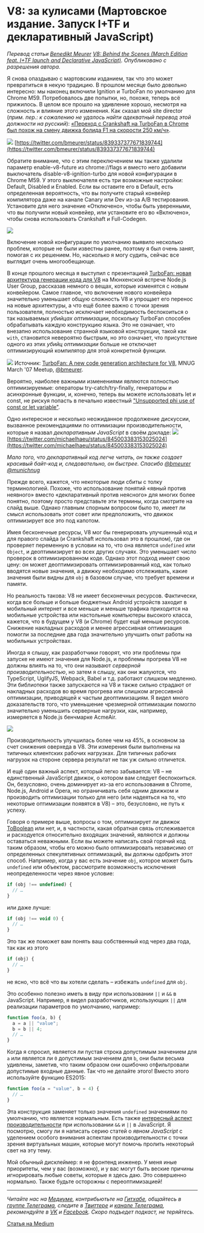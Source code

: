 # V8: за кулисами (Мартовское издание. Запуск I+TF и декларативный JavaScript)

*Перевод статьи [Benedikt Meurer](http://benediktmeurer.de) [V8: Behind the Scenes (March Edition feat. I+TF launch and Declarative JavaScript)](http://benediktmeurer.de/2017/04/03/v8-behind-the-scenes-march-edition/). Опубликовано с разрешения автора.*

Я снова опаздываю c мартовским изданием, так что это может превратиться в некую традицию. В прошлом месяце было довольно интересно: мы наконец включили Ignition и TurboFan по умолчанию для Chrome M59. Потребовалось две попытки, но, похоже, теперь всё прижилось. В целом все прошло на удивление хорошо, несмотря на сложность и влияние этого изменения. Как сказал мой site director (*прим. пер.: к сожалению не удалось найти адекватный перевод этой должности на русский*): [«Переход с Crankshaft на TurboFan в Chrome был похож на смену движка болида F1 на скорости 250 км/ч»](https://twitter.com/holfelder/status/842473381832409093).

![](http://benediktmeurer.de/images/2017/landing-20170403.jpg)
[https://twitter.com/bmeurer/status/839337377671839744](https://twitter.com/bmeurer/status/839337377671839744)

Обратите внимание, что с этим переключением мы также удалили параметр enable-v8-future из chrome://flags и вместо него добавили выключатель disable-v8-ignition-turbo для новой конфигурации в Chrome M59. У этого выключателя есть три возможные настройки: Default, Disabled и Enabled. Если вы оставите его в Default, есть определенная вероятность, что вы получите старый конвейер компилятора даже на канале Canary или Dev из-за A/B тестирования. Установите для него значение «Отключено», чтобы быть уверенными, что вы получили новый конвейер, или установите его во «Включено», чтобы снова использовать Crankshaft и Full-Codegen.

![](http://benediktmeurer.de/images/2017/m59-20170403.png)

Включение новой конфигурации по умолчанию выявило несколько проблем, которые не были известны ранее, поэтому я был очень занят, помогая с их решением. Но, насколько я могу судить, сейчас все выглядит очень многообещающе.

В конце прошлого месяца я выступил с презентацией [TurboFan: новая архитектура генерации кода для V8](https://docs.google.com/presentation/d/1_eLlVzcj94_G4r9j9d_Lj5HRKFnq6jgpuPJtnmIBs88) на  Мюнхенской встрече Node.js User Group, рассказав немного о вещах, которые изменятся с новым конвейером. Самое главное, что включение нового конвейера значительно уменьшает общую сложность V8 и упрощает его перенос на новые архитектуры, а что ещё более важно с точки зрения пользователя, полностью исключает необходимость беспокоиться о так называемых *убийцах оптимизации*, поскольку TurboFan способен обрабатывать каждую конструкцию языка. Это не означает, что внезапно использование странной языковой конструкции, такой как  `with`, становится невероятно быстрым, но это означает, что присутствие одного из этих *убийц оптимизации* больше не отключает оптимизирующий компилятор для этой конкретной функции.

![](http://benediktmeurer.de/images/2017/optimization-killers-20170403.png)
Источник: [TurboFan: A new code generation architecture for V8](https://docs.google.com/presentation/d/1_eLlVzcj94_G4r9j9d_Lj5HRKFnq6jgpuPJtnmIBs88/edit#slide=id.g2134da681e_0_672), MNUG March '07 Meetup, [@bmeurer](https://twitter.com/bmeurer).

Вероятно, наиболее важными изменениями являются полностью оптимизируемые: операторы try-catch/try-finally, генераторы и асинхронные функции, и, конечно, теперь вы можете использовать let и const, не рискуя попасть в печально известный ["Unsupported phi use of const or let variable"](https://github.com/vhf/v8-bailout-reasons/issues/12).

Одно интересное и несколько неожиданное продолжение дискуссии, вызванное рекомендациями по оптимизации производительности, которые я назвал *декларативным JavaScript* в своём докладе:
![](http://benediktmeurer.de/images/2017/declarative-javascript-20170403.png)
[https://twitter.com/michaelhaeu/status/845003383153025024](https://twitter.com/michaelhaeu/status/845003383153025024)

*Мало того, что декларативный код легче читать, он также создает красивый байт-код и, следовательно, он быстрее. Спасибо [@bmeurer](https://twitter.com/bmeurer) [@munichnug](https://twitter.com/munichnug)*

Прежде всего, кажется, что некоторые люди сбиты с толку терминологией. Похоже, что использование понятий «явный против неявного» вместо «декларативный против неясного» для многих более понятно, поэтому просто представьте эти термины, когда смотрите на слайд выше. Однако главным спорным вопросом было то, имеет ли смысл использовать этот совет или предположить, что движок оптимизирует все это под капотом.

Имея бесконечные ресурсы, V8 мог бы генерировать улучшенный код и для правого слайда (и Crankshaft использовал это в прошлом), где он проверяет переменную в условии на то, что она является `undefined` или `Object`, и деоптимизирует во всех других случаях. Это уменьшает число проверок в оптимизированном коде. Однако этот подход имеет свою цену: он может деоптимизировать оптимизированный код, как только вводятся новые значения, а движку необходимо отслеживать, какие значения были видны для `obj` в базовом случае, что требует времени и памяти.

Но реальность такова: V8 не имеет бесконечных ресурсов. Фактически, когда все больше и больше бюджетных Android устройств заходит в мобильный интернет и все меньше и меньше трафика приходится на мобильные устройства или настольные компьютеры высокого класса, кажется, что в будущем у V8 (и Chrome) будет ещё меньше ресурсов. Снижение накладных расходов и менее агрессивная оптимизация помогли за последние два года значительно улучшить опыт работы на мобильных устройствах.

Иногда я слышу, как разработчики говорят, что эти проблемы при запуске не имеют значения для Node.js, и проблемы прогрева V8 не должны влиять на то, что они называют *серверной производительностью*, но затем я слышу, как они жалуются, что TypeScript, UglifyJS, Webpack, Babel и т.д. работают слишком медленно. Эти библиотеки также запускаются на V8 и также сильно страдают от накладных расходов во время прогрева или слишком агрессивной оптимизации, приводящей к частым деоптимизациям. Я видел много доказательств того, что уменьшение чрезмерной оптимизации помогло значительно уменьшить серверные нагрузки, как, например, измеряется в Node.js бенчмарке AcmeAir.

![](http://benediktmeurer.de/images/2017/acmeair-20170403.jpg)

Производительность улучшилась более чем на 45%, в основном за счет снижения оверхеда в V8. Эти измерения были выполнены на типичных клиентских рабочих нагрузках. Для типичных рабочих нагрузок на стороне сервера результат не так уж сильно отличется.

И ещё один важный аспект, который легко забывается: V8 – не единственный JavaScript движок, о котором вам следует беспокоиться. Он, безусловно, очень доминирует из-за его использования в Chrome, Node.js, Android и Opera, но ограничивать себя одним движком и производить оптимизации только для него (или надеяться на то, что некоторые оптимизации появятся в V8) – это, безусловно, не путь к успеху.

Говоря о примере выше, вопросы о том, оптимизирует ли движок [ToBoolean](https://tc39.github.io/ecma262/#sec-toboolean) или нет, и, в частности, какая обратная связь отслеживается и расходуется относительно входящих значений, являются и должны оставаться неважными. Если вы можете написать свой горячий код таким образом, чтобы его можно было оптимизировать независимо от определенных спекулятивных оптимизаций, вы должны одобрить этот способ. Например, когда у вас есть значение `obj`, которое может быть `undefined` или объектом, рассмотрите возможность исключения неопределенности через явное условие:

```js
if (obj !== undefined) {
  // …
}
```

или даже лучше:

```js
if (obj !== void 0) {
  // …
}
```

Это так же поможет вам понять ваш собственный код через два года, так как из этого

```js
if (obj) {
  // …
}
```

не ясно, что всё что вы хотели сделать – избежать `undefined` для `obj`.

Это особенно полезно иметь в виду при использовании `||` и `&&` в JavaScript. Например, я видел разработчиков, использующих `||` для реализации параметров по умолчанию, например:

```js
function foo(a, b) {
  a = a || "value";
  b = b || 4;
  // …
}
```

Когда я спросил, является ли пустая строка допустимым значением для `a` или является ли `0` допустимым значением для `b`, они были весьма удивлены, заметив, что таким образом они ошибочно отфильтровали допустимые входные данные. Так что не делайте этого! Вместо этого используйте функцию ES2015:

```js
function foo(a = "value", b = 4) {
  // …
}
```

Эта конструкция заменяет только значения `undefined` значениями по умолчанию, что является нормальным. Есть также [интересный аспект производительности](https://github.com/developit/preact/pull/610) при использовании `&&` и `||` в JavaScript. Я посмотрю, смогу ли я написать серию статей о *явном JavaScript* с уделением особого внимания аспектам производительности с точки зрения виртуальных машин, которые могут помочь пролить некоторый свет на эту тему.

Мой обычный дисклеймер: я не фронтенд инженер. У меня иные приоритеты, чем у вас (возможно), и у вас могут быть веские причины игнорировать любые советы, которые я здесь даю. Это совершенно нормально. Также будьте осторожны с переоптимизацией!

- - - -

*Читайте нас на [Медиуме](https://medium.com/devschacht), контрибьютьте на [Гитхабе](https://github.com/devSchacht), общайтесь в [группе Телеграма](https://t.me/devSchacht), следите в [Твиттере](https://twitter.com/DevSchacht) и [канале Телеграма](https://t.me/devSchachtChannel), рекомендуйте в [VK](https://vk.com/devschacht) и [Facebook](https://www.facebook.com/devSchacht). Скоро подъедет подкаст, не теряйтесь.*

[Статья на Medium](https://medium.com/devschacht/v8-behind-the-scenes-march-edition-5c53ed2c0467)
